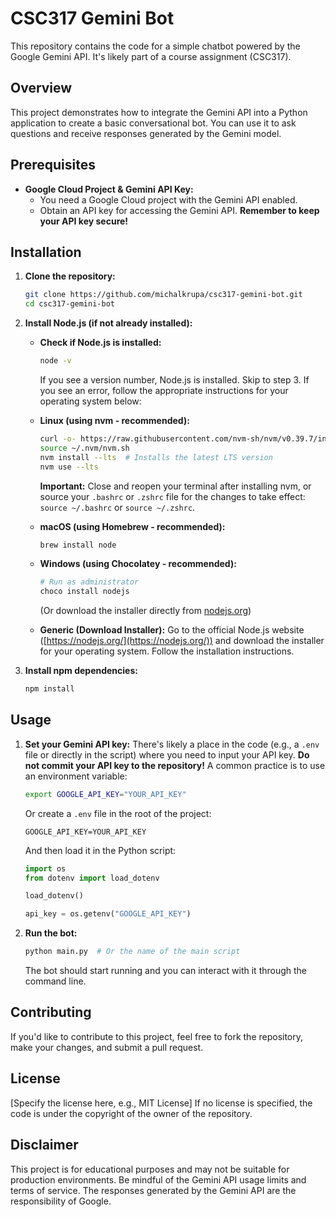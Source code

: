# CSC317 Gemini Bot

This repository contains the code for a simple chatbot powered by the Google Gemini API. It's likely part of a course assignment (CSC317).

## Overview

This project demonstrates how to integrate the Gemini API into a Python application to create a basic conversational bot. You can use it to ask questions and receive responses generated by the Gemini model.

## Prerequisites

*   **Google Cloud Project & Gemini API Key:**
    *   You need a Google Cloud project with the Gemini API enabled.
    *   Obtain an API key for accessing the Gemini API.  **Remember to keep your API key secure!**

## Installation

1.  **Clone the repository:**
    ```bash
    git clone https://github.com/michalkrupa/csc317-gemini-bot.git
    cd csc317-gemini-bot
    ```

2.  **Install Node.js (if not already installed):**
    *   **Check if Node.js is installed:**
        ```bash
        node -v
        ```
        If you see a version number, Node.js is installed. Skip to step 3.  If you see an error, follow the appropriate instructions for your operating system below:

    *   **Linux (using nvm - recommended):**
        ```bash
        curl -o- https://raw.githubusercontent.com/nvm-sh/nvm/v0.39.7/install.sh | bash
        source ~/.nvm/nvm.sh
        nvm install --lts  # Installs the latest LTS version
        nvm use --lts
        ```
        **Important:**  Close and reopen your terminal after installing nvm, or source your `.bashrc` or `.zshrc` file for the changes to take effect:  `source ~/.bashrc` or `source ~/.zshrc`.

    *   **macOS (using Homebrew - recommended):**
        ```bash
        brew install node
        ```

    *   **Windows (using Chocolatey - recommended):**
        ```powershell
        # Run as administrator
        choco install nodejs
        ```
        (Or download the installer directly from [nodejs.org](https://nodejs.org/))

    *   **Generic (Download Installer):**
        Go to the official Node.js website ([https://nodejs.org/](https://nodejs.org/)) and download the installer for your operating system. Follow the installation instructions.

3.  **Install npm dependencies:**
    ```bash
    npm install
    ```

## Usage

1.  **Set your Gemini API key:**  There's likely a place in the code (e.g., a `.env` file or directly in the script) where you need to input your API key.  **Do not commit your API key to the repository!**  A common practice is to use an environment variable:

    ```bash
    export GOOGLE_API_KEY="YOUR_API_KEY"
    ```

    Or create a `.env` file in the root of the project:

    ```
    GOOGLE_API_KEY=YOUR_API_KEY
    ```

    And then load it in the Python script:

    ```python
    import os
    from dotenv import load_dotenv

    load_dotenv()

    api_key = os.getenv("GOOGLE_API_KEY")
    ```

2.  **Run the bot:**
    ```bash
    python main.py  # Or the name of the main script
    ```

    The bot should start running and you can interact with it through the command line.

## Contributing

If you'd like to contribute to this project, feel free to fork the repository, make your changes, and submit a pull request.

## License

[Specify the license here, e.g., MIT License]  If no license is specified, the code is under the copyright of the owner of the repository.

## Disclaimer

This project is for educational purposes and may not be suitable for production environments.  Be mindful of the Gemini API usage limits and terms of service.  The responses generated by the Gemini API are the responsibility of Google.